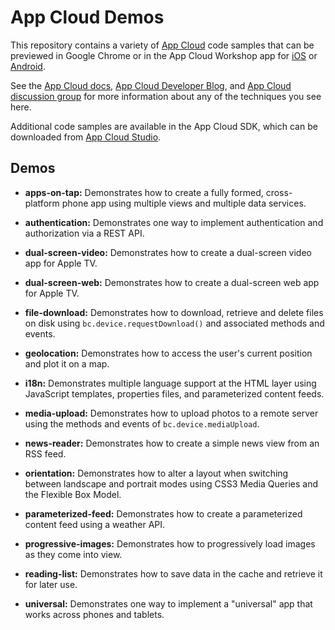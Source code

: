 # App Cloud Demos

This repository contains a variety of [App Cloud][1] code samples that can be 
previewed in Google Chrome or in the App Cloud Workshop app for [iOS][5] or 
[Android][6].

See the [App Cloud docs][2], [App Cloud Developer Blog][7], and 
[App Cloud discussion group][3] for more information about any of the 
techniques you see here.

Additional code samples are available in the App Cloud SDK, which can be 
downloaded from [App Cloud Studio][4].

## Demos

* **apps-on-tap:** Demonstrates how to create a fully formed, cross-platform 
phone app using multiple views and multiple data services.

* **authentication:** Demonstrates one way to implement authentication and 
authorization via a REST API.

* **dual-screen-video:** Demonstrates how to create a dual-screen video app 
for Apple TV.

* **dual-screen-web:** Demonstrates how to create a dual-screen web app for 
Apple TV.

* **file-download:** Demonstrates how to download, retrieve and delete files
on disk using `bc.device.requestDownload()` and associated methods and events.

* **geolocation:** Demonstrates how to access the user's current position and
plot it on a map.

* **i18n:** Demonstrates multiple language support at the HTML layer using 
JavaScript templates, properties files, and parameterized content feeds.

* **media-upload:** Demonstrates how to upload photos to a remote server 
using the methods and events of `bc.device.mediaUpload`.

* **news-reader:** Demonstrates how to create a simple news view from an RSS 
feed.

* **orientation:** Demonstrates how to alter a layout when switching between 
landscape and portrait modes using CSS3 Media Queries and the Flexible Box 
Model.

* **parameterized-feed:** Demonstrates how to create a parameterized content
feed using a weather API.

* **progressive-images:** Demonstrates how to progressively load images as 
they come into view.

* **reading-list:** Demonstrates how to save data in the cache and retrieve it
for later use.

* **universal:** Demonstrates one way to implement a "universal" app that 
works across phones and tablets.

[1]: http://www.brightcove.com/en/content-app-platform
[2]: http://docs.brightcove.com/en/app-cloud/
[3]: http://groups.google.com/group/bcappcloud
[4]: https://appcloud.brightcove.com/
[5]: http://bit.ly/iworkshop
[6]: http://bit.ly/aworkshop
[7]: http://blog.brightcove.com/en/taxonomy/term/2941
